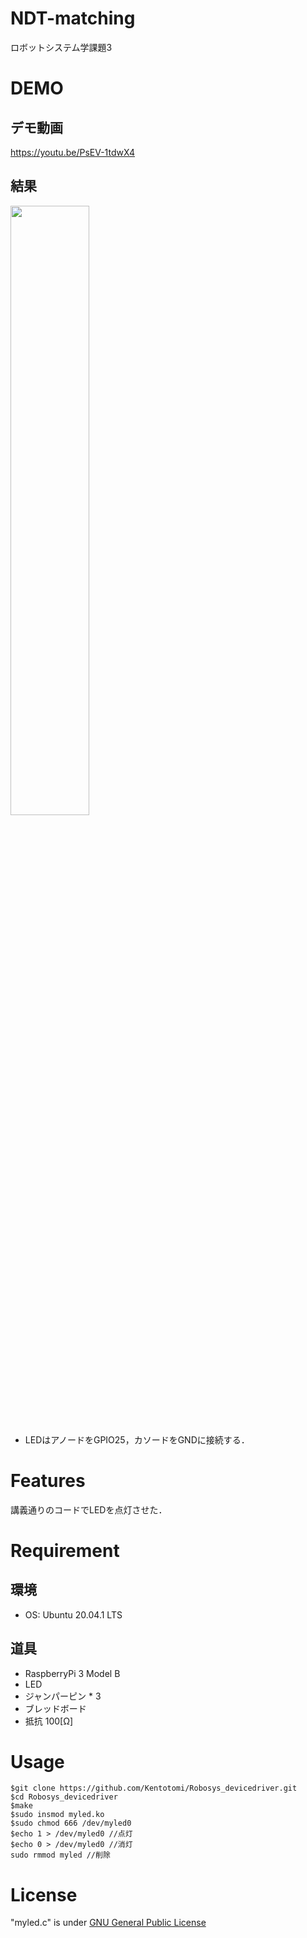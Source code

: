 # NDT-matching
ロボットシステム学課題3

# DEMO
## デモ動画
https://youtu.be/PsEV-1tdwX4
## 結果
<img src="![robosys1](https://user-images.githubusercontent.com/68839397/105617054-636cbd80-5e1f-11eb-8395-409f5e0d55b5.png)
" width=50%>

- LEDはアノードをGPIO25，カソードをGNDに接続する．

# Features
講義通りのコードでLEDを点灯させた．

# Requirement
## 環境
- OS: Ubuntu 20.04.1 LTS

## 道具
- RaspberryPi 3 Model B
- LED
- ジャンパーピン * 3
- ブレッドボード
- 抵抗 100[Ω]

# Usage

```
$git clone https://github.com/Kentotomi/Robosys_devicedriver.git
$cd Robosys_devicedriver
$make
$sudo insmod myled.ko
$sudo chmod 666 /dev/myled0
$echo 1 > /dev/myled0 //点灯
$echo 0 > /dev/myled0 //消灯
sudo rmmod myled //削除
```
# License
"myled.c" is under [GNU General Public License](https://ja.wikipedia.org/wiki/GNU_General_Public_License)
